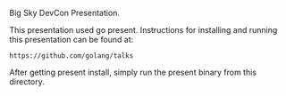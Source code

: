 Big Sky DevCon Presentation.

This presentation used go present.  Instructions for installing and running this presentation 
can be found at:

	https://github.com/golang/talks

After getting present install, simply run the present binary from this directory.
